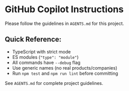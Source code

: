 # GitHub Copilot Instructions

Please follow the guidelines in `AGENTS.md` for this project.

## Quick Reference:
- TypeScript with strict mode
- ES modules (`"type": "module"`)
- All commands have `--debug` flag
- Use generic names (no real products/companies)
- Run `npm test` and `npm run lint` before committing

See `AGENTS.md` for complete project guidelines.
